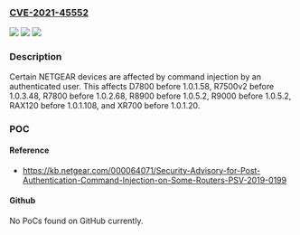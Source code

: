 ### [CVE-2021-45552](https://cve.mitre.org/cgi-bin/cvename.cgi?name=CVE-2021-45552)
![](https://img.shields.io/static/v1?label=Product&message=n%2Fa&color=blue)
![](https://img.shields.io/static/v1?label=Version&message=n%2Fa&color=blue)
![](https://img.shields.io/static/v1?label=Vulnerability&message=n%2Fa&color=brighgreen)

### Description

Certain NETGEAR devices are affected by command injection by an authenticated user. This affects D7800 before 1.0.1.58, R7500v2 before 1.0.3.48, R7800 before 1.0.2.68, R8900 before 1.0.5.2, R9000 before 1.0.5.2, RAX120 before 1.0.1.108, and XR700 before 1.0.1.20.

### POC

#### Reference
- https://kb.netgear.com/000064071/Security-Advisory-for-Post-Authentication-Command-Injection-on-Some-Routers-PSV-2019-0199

#### Github
No PoCs found on GitHub currently.

